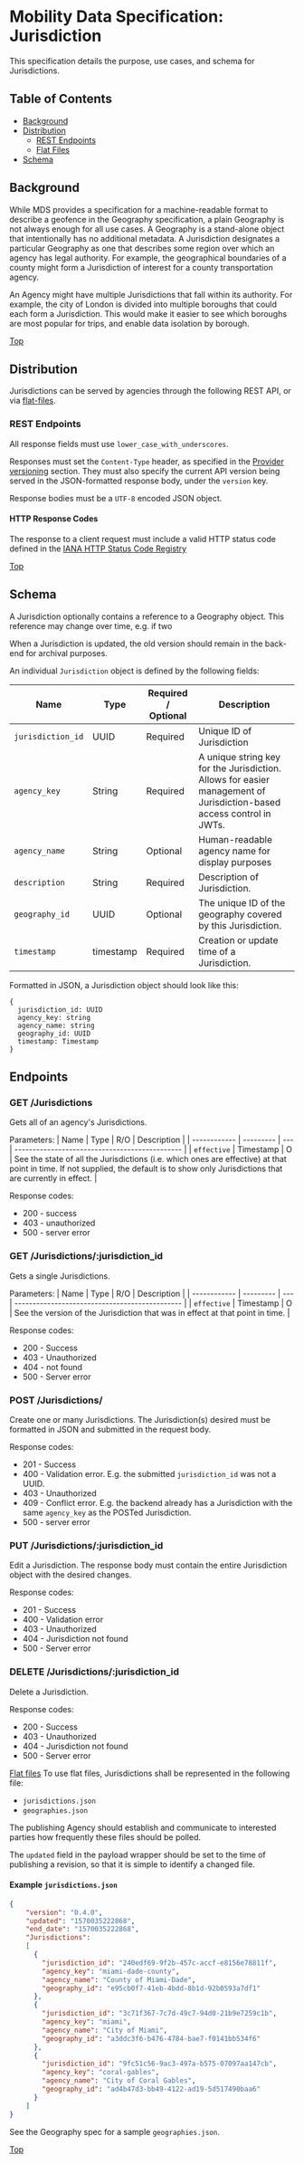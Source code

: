 # Mobility Data Specification: Jurisdiction

This specification details the purpose, use cases, and schema for Jurisdictions.

## Table of Contents

- [Background](#background)
- [Distribution](#distribution)
  - [REST Endpoints](#rest-endpoints)
  - [Flat Files](#flat-files)
- [Schema](#schema)

## Background

While MDS provides a specification for a machine-readable format to describe a geofence in the Geography specification, a plain Geography is not always enough for all use cases. A Geography is a stand-alone object that intentionally has no additional metadata. A Jurisdiction  designates a particular Geography as one that describes some region over which an agency has legal authority. For example, the geographical boundaries of a county might form a Jurisdiction of interest for a county transportation agency. 

An Agency might have multiple Jurisdictions that fall within its authority. For example, the city of London is divided into multiple boroughs that could each form a Jurisdiction. This would make it easier to see which boroughs are most popular for trips, and enable data isolation by borough. 

[Top](#table-of-contents)

## Distribution

Jurisdictions can be served by agencies through the following REST API, or via [flat-files](#flat-files).

### REST Endpoints

All response fields must use `lower_case_with_underscores`.

Responses must set the `Content-Type` header, as specified in the [Provider versioning](../provider/README.md#versioning) section. They must also specify the current API version being served in the JSON-formatted response body, under the `version` key.

Response bodies must be a `UTF-8` encoded JSON object.

#### HTTP Response Codes

The response to a client request must include a valid HTTP status code defined in the [IANA HTTP Status Code Registry](https://www.iana.org/assignments/http-status-codes/http-status-codes.xhtml)

[Top](#table-of-contents)

## Schema

A Jurisdiction optionally contains a reference to a Geography object. This reference may change over time, e.g. if two  

When a Jurisdiction is updated, the old version should remain in the back-end for archival purposes.

An individual `Jurisdiction` object is defined by the following fields:

| Name             | Type      | Required / Optional | Description                                                                         |
| ---------------- | --------- | --- | ----------------------------------------------------------------------------------- |
| `jurisdiction_id`| UUID      | Required   | Unique ID of Jurisdiction
| `agency_key`     | String    | Required   | A unique string key for the Jurisdiction. Allows for easier management of Jurisdiction-based access control in JWTs.
| `agency_name`    | String    | Optional   | Human-readable agency name for display purposes |
| `description`    | String    | Required   | Description of Jurisdiction.                                                               |
| `geography_id`   | UUID      | Optional   | The unique ID of the geography covered by this Jurisdiction.
| `timestamp`      | timestamp | Required   | Creation or update time of a Jurisdiction.                                                 |

Formatted in JSON, a Jurisdiction object should look like this:

```
{
  jurisdiction_id: UUID
  agency_key: string
  agency_name: string
  geography_id: UUID
  timestamp: Timestamp
}
```

## Endpoints

### GET /Jurisdictions

Gets all of an agency's Jurisdictions.

Parameters:
| Name         | Type      | R/O | Description                                    |
| ------------ | --------- | --- | ---------------------------------------------- |
| `effective`   | Timestamp | O   | See the state of all the Jurisdictions (i.e. which ones are effective) at that point in time. If not supplied, the default is to show only Jurisdictions that are currently in effect.     |

Response codes:
- 200 - success
- 403 - unauthorized
- 500 - server error

### GET /Jurisdictions/:jurisdiction_id

Gets a single Jurisdictions.

Parameters:
| Name         | Type      | R/O | Description                                    |
| ------------ | --------- | --- | ---------------------------------------------- |
| `effective`   | Timestamp | O   | See the version of the Jurisdiction that was in effect at that point in time.      |

Response codes:
- 200 - Success
- 403 - Unauthorized
- 404 - not found
- 500 - Server error

### POST /Jurisdictions/

Create one or many Jurisdictions. The Jurisdiction(s) desired must be formatted in JSON and submitted in the request body.

Response codes:
- 201 - Success
- 400 - Validation error. E.g. the submitted `jurisdiction_id` was not a UUID.
- 403 - Unauthorized
- 409 - Conflict error. E.g. the backend already has a Jurisdiction with the same `agency_key` as the POSTed Jurisdiction.
- 500 - server error

### PUT /Jurisdictions/:jurisdiction_id

Edit a Jurisdiction. The response body must contain the entire Jurisdiction object with the desired changes.

Response codes:
- 201 - Success
- 400 - Validation error
- 403 - Unauthorized
- 404 - Jurisdiction not found
- 500 - Server error

### DELETE /Jurisdictions/:jurisdiction_id

Delete a Jurisdiction.

Response codes:
- 200 - Success
- 403 - Unauthorized
- 404 - Jurisdiction not found
- 500 - Server error

[Flat files](#flat-files)
To use flat files, Jurisdictions shall be represented in the following file:

- `jurisdictions.json`
- `geographies.json`

The publishing Agency should establish and communicate to interested parties how frequently these files should be polled.

The `updated` field in the payload wrapper should be set to the time of publishing a revision, so that it is simple to identify a changed file.

#### Example `jurisdictions.json`

```json
{
    "version": "0.4.0",
    "updated": "1570035222868",
    "end_date": "1570035222868",
    "Jurisdictions": 
    [
      {
        "jurisdiction_id": "240edf69-9f2b-457c-accf-e8156e78811f",
        "agency_key": "miami-dade-county",
        "agency_name": "County of Miami-Dade",
        "geography_id": "e95cb0f7-41eb-4bdd-8b1d-92b0593a7df1"
      },
      {
        "jurisdiction_id": "3c71f367-7c7d-49c7-94d0-21b9e7259c1b",
        "agency_key": "miami",
        "agency_name": "City of Miami",
        "geography_id": "a3ddc3f6-b476-4784-bae7-f0141bb534f6"
      },
      {
        "jurisdiction_id": "9fc51c56-9ac3-497a-b575-07097aa147cb",
        "agency_key": "coral-gables",
        "agency_name": "City of Coral Gables",
        "geography_id": "ad4b47d3-bb49-4122-ad19-5d517490baa6"
      }
    ]
}
```

See the Geography spec for a sample `geographies.json`.


[Top](#table-of-contents)
